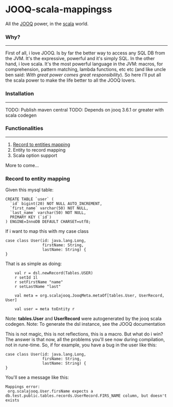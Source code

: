 # JOOQ-scala-mappingss

All the [JOOQ](http://www.jooq.org) power, in the [scala](http://www.scala-lang.org/) world.

### Why?
-----------

First of all, i love JOOQ. Is by far the better way to access any SQL DB from the JVM. It's the expressive, powerful and it's simply SQL.
In the other hand, i love scala. It's the most powerful language in the JVM: macros, for comprehension, pattern matching, lambda functions, etc etc (and like uncle ben said: *With great power comes great responsibility*).
So here i'll put all the scala power to make the life better to all the JOOQ lovers.

### Installation
------------

TODO: Publish maven central
TODO: Depends on jooq 3.6.1 or greater with scala codegen

### Functionalities
---------------

 1. [Record to entities mapping](#record-to-entity-mapping)
 2. Entity to record mapping
 3. Scala option support

More to come...

### Record to entity mapping

Given this mysql table:
```
CREATE TABLE `user` (
  `id` bigint(20) NOT NULL AUTO_INCREMENT,
  `first_name` varchar(50) NOT NULL,
  `last_name` varchar(50) NOT NULL,
  PRIMARY KEY (`id`)
) ENGINE=InnoDB DEFAULT CHARSET=utf8;
```
If i want to map this with my case class
```
case class User(id: java.lang.Long,
                firstName: String, 
                lastName: String) {
}
```
That is as simple as doing:
```
    val r = dsl.newRecord(Tables.USER)
    r setId 1l
    r setFirstName "name"
    r setLastName "last"

    val meta = org.scalajooq.JooqMeta.metaOf[tables.User, UserRecord, User]
    
    val user = meta toEntity r

```
Note: **tables.User** and **UserRecord** were autogenerated by the jooq scala codegen.
Note: To generate the dsl instance, see the JOOQ documentation

This is not magic, this is not reflections, this is a macro.
But what do i win? 
The answer is that now, all the problems you'll see now during compilation, not in rune-time. So, if for example, you have a bug in the user like this:

```
case class User(id: java.lang.Long,
                firsName: String, 
                lastName: String) {
}
```
You'll see a message like this:

```
Mappings error:
 org.scalajooq.User.firsName expects a db.test.public.tables.records.UserRecord.FIRS_NAME column, but doesn't exists
```

